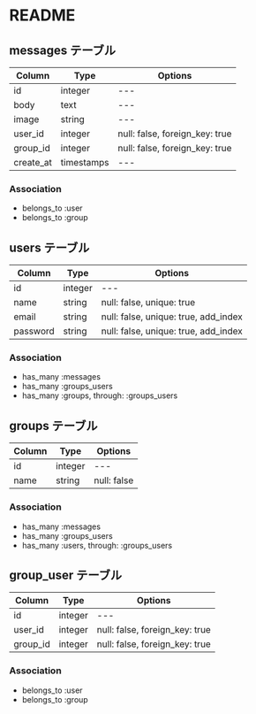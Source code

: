 # README

## messages テーブル

|Column|Type|Options|
|------|----|-------|
|id|integer|---|
|body|text|---|
|image|string|---|
|user_id|integer|null: false, foreign_key: true|
|group_id|integer|null: false, foreign_key: true|
|create_at|timestamps|---|

### Association
- belongs_to :user
- belongs_to :group

## users テーブル

|Column|Type|Options|
|------|----|-------|
|id|integer|---|
|name|string|null: false, unique: true|
|email|string|null: false, unique: true, add_index|
|password|string|null: false, unique: true, add_index|

### Association
- has_many :messages
- has_many :groups_users
- has_many :groups, through: :groups_users

## groups テーブル

|Column|Type|Options|
|------|----|-------|
|id|integer|---|
|name|string|null: false|

### Association
- has_many :messages
- has_many :groups_users
- has_many :users, through: :groups_users

## group_user テーブル

|Column|Type|Options|
|------|----|-------|
|id|integer|---|
|user_id|integer|null: false, foreign_key: true|
|group_id|integer|null: false, foreign_key: true|

### Association
- belongs_to :user
- belongs_to :group
